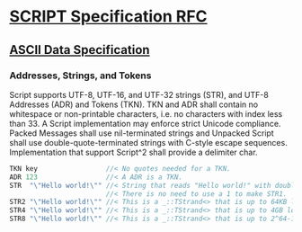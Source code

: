 # [SCRIPT Specification RFC](../readme.md)

## [ASCII Data Specification](readme.md)

### Addresses, Strings, and Tokens

Script supports UTF-8, UTF-16, and UTF-32 strings (STR), and UTF-8 Addresses (ADR) and Tokens (TKN). TKN and ADR shall contain no whitespace or non-printable characters, i.e. no characters with index less than 33. A Script implementation may enforce strict Unicode compliance. Packed Messages shall use nil-terminated strings and Unpacked Script shall use double-quote-terminated strings with C-style escape sequences. Implementation that support Script^2 shall provide a delimiter char.

```C++
TKN key                 //< No quotes needed for a TKN.
ADR 123                 //< A ADR is a TKN.
STR  "\"Hello world!\"" //< String that reads "Hello world!" with double quotes.
                        //< There is no need to use a 1 to make STR1.
STR2 "\"Hello world!\"" //< This is a _::TStrand<> that is up to 64KB long.
STR4 "\"Hello world!\"" //< This is a _::TStrand<> that is up to 4GB long.
STR8 "\"Hello world!\"" //< This is a _::TStrand<> that is up to 2^64-1 bytes long.
```
